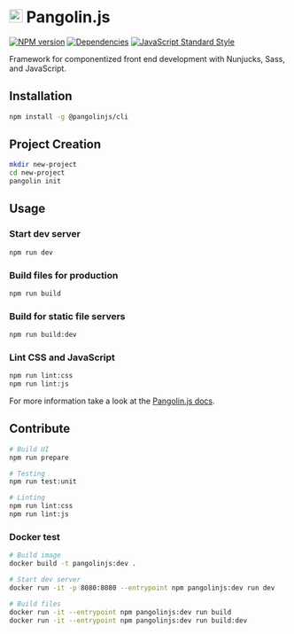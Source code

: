 # <img alt="" src="https://cdn.jsdelivr.net/gh/pangolinjs/brand/icon/icon.svg" width="24"> Pangolin.js

[![NPM version][npm-image]][npm-url]
[![Dependencies][dependencies-image]][dependencies-url]
[![JavaScript Standard Style][standard-image]][standard-url]

Framework for componentized front end development with Nunjucks, Sass, and JavaScript.

## Installation

```bash
npm install -g @pangolinjs/cli
```

## Project Creation

```bash
mkdir new-project
cd new-project
pangolin init
```

## Usage

### Start dev server

```bash
npm run dev
```

### Build files for production

```bash
npm run build
```

### Build for static file servers

```bash
npm run build:dev
```

### Lint CSS and JavaScript

```bash
npm run lint:css
npm run lint:js
```

For more information take a look at the [Pangolin.js docs](https://pangolinjs.org).

## Contribute

```bash
# Build UI
npm run prepare

# Testing
npm run test:unit

# Linting
npm run lint:css
npm run lint:js
```

### Docker test

```bash
# Build image
docker build -t pangolinjs:dev .

# Start dev server
docker run -it -p 8080:8080 --entrypoint npm pangolinjs:dev run dev

# Build files
docker run -it --entrypoint npm pangolinjs:dev run build
docker run -it --entrypoint npm pangolinjs:dev run build:dev
```

[npm-image]: https://img.shields.io/npm/v/@pangolinjs/core.svg?style=flat-square
[npm-url]: https://www.npmjs.com/package/@pangolinjs/core

[dependencies-image]: https://img.shields.io/david/pangolinjs/core.svg?style=flat-square
[dependencies-url]: https://www.npmjs.com/package/@pangolinjs/core?activeTab=dependencies

[standard-image]: https://img.shields.io/badge/Code_Style-Standard-brightgreen.svg?style=flat-square&logo=javascript&logoColor=white
[standard-url]: https://standardjs.com
